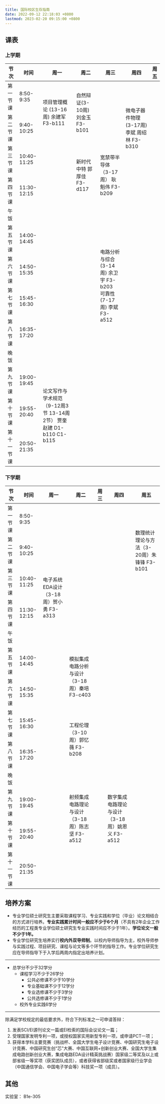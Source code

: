 ```yaml
---
title: 国际校区生存指南
date: 2022-09-12 22:18:03 +0800
lastmod: 2023-02-20 09:15:00 +0800
---
```


## 课表

### 上学期

<table>
    <thead>
        <tr>
            <th>节次</th>
            <th>时间</th>
            <th>周一</th>
            <th>周二</th>
            <th>周三</th>
            <th>周四</th>
            <th>周五</th>
        </tr>
    </thead>
    <tbody>
        <tr>
            <td>第一节课</td>
            <td>8:50-9:35</td>
            <td rowspan="2">项目管理概论 (13-16周) 余建军 F3-b111</td>
            <td rowspan="2">自然辩证(3-10周) 刘金玉 F3-b101</td>
            <td></td>
            <td rowspan="3">微电子器件物理(3-17周) 李斌 周绍林 F3-b310</td>
            <td></td>
        </tr>
        <tr>
            <td>第二节课</td>
            <td>9:40-10:25</td>
            <td></td>
            <td></td>
        </tr>
        <tr>
            <td>第三节课</td>
            <td>10:40-11:25</td>
            <td></td>
            <td rowspan="2">新时代中特 郭厚佳 F3-d117</td>
            <td rowspan="2">宽禁带半导体（3-17周） 耿魁伟 F3-b209</td>
            <td></td>
        </tr>
        <tr>
            <td>第四节课</td>
            <td>11:30-12:15</td>
            <td></td>
            <td></td>
            <td></td>
        </tr>
        <tr>
            <td>午饭</td>
            <td></td>
            <td></td>
            <td></td>
            <td></td>
            <td></td>
            <td></td>
        </tr>
        <tr>
            <td>第五节课</td>
            <td>14:00-14:45</td>
            <td></td>
            <td></td>
            <td rowspan="4">电路分析与综合(3-14周) 余卫宇 F3-b203 <br> 可靠性(7-17周) 李斌 F3-a512</td>
            <td></td>
            <td></td>
        </tr>
        <tr>
            <td>第六节课</td>
            <td>14:50-15:35</td>
            <td></td>
            <td></td>
            <td></td>
            <td></td>
        </tr>
        <tr>
            <td>第七节课</td>
            <td>15:45-16:30</td>
            <td></td>
            <td></td>
            <td></td>
            <td></td>
        </tr>
        <tr>
            <td>第八节课</td>
            <td>16:35-17:20</td>
            <td></td>
            <td></td>
            <td></td>
            <td></td>
        </tr>
        <tr>
            <td>晚饭</td>
            <td></td>
            <td></td>
            <td></td>
            <td></td>
            <td></td>
            <td></td>
        </tr>
        <tr>
            <td>第九节课</td>
            <td>19:00-19:45</td>
            <td rowspan="3">论文写作与学术规范（9-12周3节 13-14周2节） 贾奎 赵建 D1-b110 C1-b115</td>
            <td></td>
            <td></td>
            <td></td>
            <td></td>
        </tr>
        <tr>
            <td>第十节课</td>
            <td>19:55-20:40</td>
            <td></td>
            <td></td>
            <td></td>
            <td></td>
        </tr>
        <tr>
            <td>第十一节课</td>
            <td>20:50-21:35</td>
            <td></td>
            <td></td>
            <td></td>
            <td></td>
        </tr>
    </tbody>
</table>

### 下学期

<table>
    <thead>
        <tr>
            <th>节次</th>
            <th>时间</th>
            <th>周一</th>
            <th>周二</th>
            <th>周三</th>
            <th>周四</th>
            <th>周五</th>
        </tr>
    </thead>
    <tbody>
        <tr>
            <td>第一节课</td>
            <td>8:50-9:35</td>
            <td></td>
            <td></td>
            <td></td>
            <td></td>
            <td rowspan="3"> 数理统计理论与方法（3-20周）朱锋锋 F3-b101</td>
        </tr>
        <tr>
            <td>第二节课</td>
            <td>9:40-10:25</td>
            <td></td>
            <td></td>
            <td></td>
            <td></td>
        </tr>
        <tr>
            <td>第三节课</td>
            <td>10:40-11:25</td>
            <td rowspan="2">电子系统EDA设计（3-18周）贺小勇 F3-a313</td>
            <td></td>
            <td></td>
            <td></td>
        </tr>
        <tr>
            <td>第四节课</td>
            <td>11:30-12:15</td>
            <td></td>
            <td></td>
            <td></td>
            <td></td>
        </tr>
        <tr>
            <td>午饭</td>
            <td></td>
            <td></td>
            <td></td>
            <td></td>
            <td></td>
            <td></td>
        </tr>
        <tr>
            <td>第五节课</td>
            <td>14:00-14:45</td>
            <td></td>
            <td rowspan="2">模拟集成电路分析与设计（3-18周）秦培 F3-c403</td>
            <td></td>
            <td></td>
            <td></td>
        </tr>
        <tr>
            <td>第六节课</td>
            <td>14:50-15:35</td>
            <td></td>
            <td></td>
            <td></td>
            <td></td>
        </tr>
        <tr>
            <td>第七节课</td>
            <td>15:45-16:30</td>
            <td></td>
            <td rowspan="2">工程伦理（3-10周）郭忆薇 F3-b208</td>
            <td></td>
            <td></td>
            <td></td>
        </tr>
        <tr>
            <td>第八节课</td>
            <td>16:35-17:20</td>
            <td></td>
            <td></td>
            <td></td>
            <td></td>
        </tr>
        <tr>
            <td>晚饭</td>
            <td></td>
            <td></td>
            <td></td>
            <td></td>
            <td></td>
            <td></td>
        </tr>
        <tr>
            <td>第九节课</td>
            <td>19:00-19:45</td>
            <td></td>
            <td rowspan="2">射频集成电路理论与设计（3-18周）陈志坚 F3-a512</td>
            <td></td>
            <td rowspan="2">数字集成电路理论与设计（3-18周）姚恩义 F3-a512</td>
            <td></td>
        </tr>
        <tr>
            <td>第十节课</td>
            <td>19:55-20:40</td>
            <td></td>
            <td></td>
            <td></td>
        </tr>
        <tr>
            <td>第十一节课</td>
            <td>20:50-21:35</td>
            <td></td>
            <td></td>
            <td></td>
            <td></td>
            <td></td>
        </tr>
    </tbody>
</table>

## 培养方案

- 专业学位硕士研究生主要采取课程学习、专业实践和学位（毕业）论文相结合的方式进行培养。**专业实践累计时间一般应不少于6个月**（不具有2年企业工作经历的工程类专业学位硕士研究生专业实践时间应不少于1年）。**学位论文一般不少于1年。**
- 专业学位研究生培养实行**校内外双导师制**。以校内导师指导为主，校外导师参与实践过程、项目研究、课程与论文等多个环节的指导工作。专业学位研究生应在导师指导下于入学后两周内指定出培养计划。

---

- 总学分不少于32学分
  - 课程学习不少于26学分
    - 公共必修课不少于10学分
    - 专业基础课不少于12学分
    - 专业选修课不少于3学分
    - 公共选修课不少于1学分
  - 校外专业实践6学分

---

除满足学校规定的最低要求外，符合下列标准之一可申请答辩：

1. 发表SCI/EI源刊论文一篇或EI检索的国际会议论文一篇；
2. 受理国家发明专利一项，或授权国家实用新型专利一项，或申请PCT一项；
3. 获得本学科主要竞赛（挑战杯、全国大学生电子设计竞赛、中国研究生电子设计竞赛、中国研究生创“芯”大赛、中国互联网+创新创业大赛、全国大学生集成电路创新创业大赛，集成电路EDA设计精英挑战赛）国家级二等奖及以上或部省级一等奖项（获奖团队成员），或者获得省部级奖或者国家级行业学会（中国通信学会、中国电子学会等）科技奖一项（成员）。


## 其他

实验室： B1e-305
